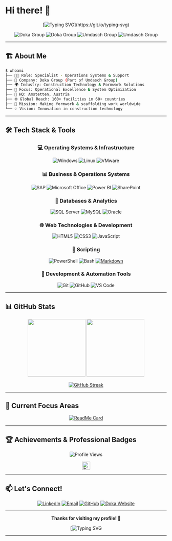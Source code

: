# Hi there! 👋

<div align="center">
  
  <!-- Dynamic Typing Headline -->
  [![Typing SVG](https://readme-typing-svg.herokuapp.com?font=Fira+Code&size=28&duration=3000&pause=1000&color=FFDD00&background=004588&center=true&vCenter=true&multiline=true&width=900&height=120&lines=Welcome+to+my+GitHub+Profile!;Operations%7CSystems%7CSupport+Specialist;%40+Doka+Group+-+Formwork+%26+Scaffolding;Building+the+Future+of+Construction!)](https://git.io/typing-svg)

</div>

<div align="center">

![Doka Group](https://custom-icon-badges.demolab.com/badge/Doka_Group-004588?logo=logo_house_doka_blue&logoColor=ffdd00&style=for-the-badge)
![Doka Group](https://custom-icon-badges.demolab.com/badge/Doka_Group-ffdd00?logo=logo_house_doka_yellow&logoColor=004588&style=for-the-badge)
![Umdasch Group](https://custom-icon-badges.demolab.com/badge/Umdasch_Group-0C2340?logo=logo_house_ug_blue&logoColor=E0E718&style=for-the-badge)
![Umdasch Group](https://custom-icon-badges.demolab.com/badge/Umdasch_Group-E0E718?logo=logo_house_ug_lime&logoColor=0C2340&style=for-the-badge)

</div>

---

## 🏗️ About Me

```bash
$ whoami
├── 👨‍💼 Role: Specialist - Operations Systems & Support
├── 🏢 Company: Doka Group (Part of Umdasch Group)
├── 🌍 Industry: Construction Technology & Formwork Solutions
├── 🎯 Focus: Operational Excellence & System Optimization
├── 📍 HQ: Amstetten, Austria
├── 🌐 Global Reach: 160+ facilities in 60+ countries
├── 🚀 Mission: Making formwork & scaffolding work worldwide
└── 💡 Vision: Innovation in construction technology
```

---

## 🛠️ Tech Stack & Tools

<div align="center">
  
### 💻 Operating Systems & Infrastructure
![Windows](https://img.shields.io/badge/Windows-0078D6?style=for-the-badge&logo=windows&logoColor=white)
![Linux](https://img.shields.io/badge/Linux-FCC624?style=for-the-badge&logo=linux&logoColor=black)
![VMware](https://img.shields.io/badge/VMware-607078?style=for-the-badge&logo=vmware&logoColor=white)

### 📊 Business & Operations Systems
![SAP](https://img.shields.io/badge/SAP-0FAAFF?style=for-the-badge&logo=sap&logoColor=white)
![Microsoft Office](https://img.shields.io/badge/Microsoft_Office-D83B01?style=for-the-badge&logo=microsoft-office&logoColor=white)
![Power BI](https://img.shields.io/badge/Power%20BI-F2C811?style=for-the-badge&logo=powerbi&logoColor=black)
![SharePoint](https://img.shields.io/badge/SharePoint-0078D4?style=for-the-badge&logo=microsoft-sharepoint&logoColor=white)

### 💾 Databases & Analytics
![SQL Server](https://img.shields.io/badge/Microsoft%20SQL%20Server-CC2927?style=for-the-badge&logo=microsoft%20sql%20server&logoColor=white)
![MySQL](https://img.shields.io/badge/mysql-%2300f.svg?style=for-the-badge&logo=mysql&logoColor=white)
![Oracle](https://img.shields.io/badge/Oracle-F80000?style=for-the-badge&logo=oracle&logoColor=white)

### 🌐 Web Technologies & Development
![HTML5](https://img.shields.io/badge/html5-%23E34F26.svg?style=for-the-badge&logo=html5&logoColor=white)
![CSS3](https://img.shields.io/badge/css3-%231572B6.svg?style=for-the-badge&logo=css3&logoColor=white)
![JavaScript](https://img.shields.io/badge/javascript-%23323330.svg?style=for-the-badge&logo=javascript&logoColor=%23F7DF1E)

### 📃 Scripting
![PowerShell](https://img.shields.io/badge/PowerShell-%235391FE.svg?style=for-the-badge&logo=powershell&logoColor=white)
![Bash](https://img.shields.io/badge/Bash-4EAA25?logo=gnubash&logoColor=fff)
[![Markdown](https://img.shields.io/badge/Markdown-%23000000.svg?logo=markdown&logoColor=white)](#)

### 🔧 Development & Automation Tools
![Git](https://img.shields.io/badge/git-%23F05033.svg?style=for-the-badge&logo=git&logoColor=white)
![GitHub](https://img.shields.io/badge/github-%23121011.svg?style=for-the-badge&logo=github&logoColor=white)
![VS Code](https://img.shields.io/badge/Visual%20Studio%20Code-0078d7.svg?style=for-the-badge&logo=visual-studio-code&logoColor=white)

</div>

---

## 📊 GitHub Stats

<div align="center">
  
  <img height="180em" src="https://github-readme-stats.vercel.app/api?username=Ezellhof&show_icons=true&theme=radical&bg_color=004588&title_color=FFDD00&text_color=ffffff&icon_color=FFDD00&border_color=FFDD00" />
  
  <img height="180em" src="https://github-readme-stats.vercel.app/api/top-langs/?username=Ezellhof&layout=compact&theme=radical&bg_color=004588&title_color=FFDD00&text_color=ffffff&border_color=FFDD00" />

</div>

<div align="center">
  
  [![GitHub Streak](https://github-readme-streak-stats.herokuapp.com/?user=Ezellhof&theme=radical&background=004588&stroke=FFDD00&ring=FFDD00&fire=FFDD00&currStreakNum=ffffff&sideNums=ffffff&currStreakLabel=FFDD00&sideLabels=ffffff&dates=ffffff)](https://git.io/streak-stats)

</div>

---

## 🎯 Current Focus Areas

<div align="center">

[![ReadMe Card](https://github-readme-stats.vercel.app/api/pin/?username=Ezellhof&repo=doka-operations-dashboard&theme=radical&bg_color=004588&title_color=FFDD00&text_color=ffffff&icon_color=FFDD00&border_color=FFDD00)](https://github.com/Ezellhof/DOKA-ScreenShotTool)


</div>

---

## 🏆 Achievements & Professional Badges

<div align="center">

![Profile Views](https://komarev.com/ghpvc/?username=Ezellhof&label=Profile%20views&color=FFDD00&style=for-the-badge)

<!-- Animated Professional Badges -->
<img src="https://raw.githubusercontent.com/Tarikul-Islam-Anik/Animated-Fluent-Emojis/master/Emojis/Objects/Hammer%20and%20Wrench.png" alt="Tools" width="25" height="25" />

</div>

---

## 📫 Let's Connect!

<div align="center">

[![LinkedIn](https://img.shields.io/badge/LinkedIn-0077B5?style=for-the-badge&logo=linkedin&logoColor=white)](https://linkedin.com/in/YOUR_LINKEDIN)
[![Email](https://img.shields.io/badge/Email-D14836?style=for-the-badge&logo=gmail&logoColor=white)](mailto:YOUR_EMAIL)
[![GitHub](https://img.shields.io/badge/GitHub-100000?style=for-the-badge&logo=github&logoColor=white)](https://github.com/Ezellhof)
[![Doka Website](https://img.shields.io/badge/🏗️%20Doka%20Group-004588?style=for-the-badge&logo=data:image/svg+xml;base64,PHN2ZyB3aWR0aD0iMjQiIGhlaWdodD0iMjQiIHZpZXdCb3g9IjAgMCAyNCAyNCIgZmlsbD0ibm9uZSIgeG1sbnM9Imh0dHA6Ly93d3cudzMub3JnLzIwMDAvc3ZnIj4KPHJlY3Qgd2lkdGg9IjI0IiBoZWlnaHQ9IjI0IiBmaWxsPSIjRkZERDAwIi8+CjxwYXRoIGQ9Ik02IDZIMThWOEg2VjZaIiBmaWxsPSIjMDA0NTg4Ii8+CjxwYXRoIGQ9Ik02IDEwSDE4VjEySDZWMTBaIiBmaWxsPSIjMDA0NTg4Ii8+CjxwYXRoIGQ9Ik02IDE0SDE4VjE2SDZWMTRaIiBmaWxsPSIjMDA0NTg4Ii8+Cjwvc3ZnPgo=&labelColor=FFDD00)](https://www.doka.com)

</div>

---

<div align="center">
  
  **Thanks for visiting my profile! 🙏**
  
  [![Typing SVG](https://readme-typing-svg.herokuapp.com?font=Fira+Code&size=16&duration=2000&pause=1000&color=004588&center=true&vCenter=true&width=700&lines=Formwork+%26+Scaffolding+-+We+make+it+work!)

</div>

---

